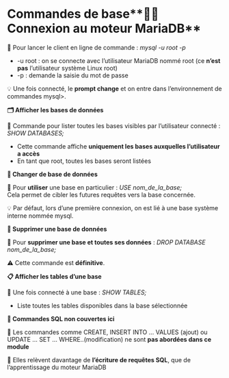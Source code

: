 # Commandes de base**🧑‍💻 Connexion au moteur MariaDB**

📌 Pour lancer le client en ligne de commande : *mysql -u root -p*

- -u root : on se connecte avec l’utilisateur MariaDB nommé root (ce **n’est pas** l’utilisateur système Linux root)
- -p : demande la saisie du mot de passe

💡 Une fois connecté, le **prompt change** et on entre dans l’environnement de commandes mysql>.



**🗂️ Afficher les bases de données**

📌 Commande pour lister toutes les bases visibles par l’utilisateur connecté : *SHOW DATABASES;*

- Cette commande affiche **uniquement les bases auxquelles l’utilisateur a accès**
- En tant que root, toutes les bases seront listées



**🔁 Changer de base de données**

📌 Pour **utiliser** une base en particulier : *USE nom_de_la_base;*  
Cela permet de cibler les futures requêtes vers la base concernée.

💡 Par défaut, lors d’une première connexion, on est lié à une base système interne nommée mysql.



**🧹 Supprimer une base de données**

📌 Pour **supprimer une base et toutes ses données** : *DROP DATABASE nom_de_la_base;*

⚠️ Cette commande est **définitive**.



**📋 Afficher les tables d’une base**

📌 Une fois connecté à une base : *SHOW TABLES;*

- Liste toutes les tables disponibles dans la base sélectionnée



**📝 Commandes SQL non couvertes ici**

📌 Les commandes comme CREATE, INSERT INTO … VALUES (ajout) ou UPDATE … SET … WHERE..(modification) ne sont **pas abordées dans ce module**

📌 Elles relèvent davantage de **l’écriture de requêtes SQL**, que de l’apprentissage du moteur MariaDB
